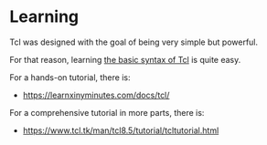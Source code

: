 # Learning

Tcl was designed with the goal of being very simple but powerful.

For that reason, learning 
[the basic syntax of Tcl](https://tcl.tk/man/tcl8.6/TclCmd/Tcl.htm)
is quite easy.

For a hands-on tutorial, there is:
 - https://learnxinyminutes.com/docs/tcl/

For a comprehensive tutorial in more parts, there is:
 - https://www.tcl.tk/man/tcl8.5/tutorial/tcltutorial.html
